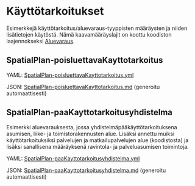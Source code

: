 # Käyttötarkoitukset

Esimerkkejä käyttötarkoitus/aluevaraus-tyyppisten määräysten ja niiden lisätietojen käytöstä. Nämä kaavamääräyslajit on koottu koodiston laajennokseksi [Aluevaraus](http://uri.suomi.fi/codelist/rytj/RY_Kaavamaarayslaji/extension/aluevaraus).

## SpatialPlan-poisluettavaKayttotarkoitus

YAML: [SpatialPlan-poisluettavaKayttotarkoitus.yml](./SpatialPlan-poisluettavaKayttotarkoitus.yml)

JSON: [SpatialPlan-poisluettavaKayttotarkoitus.md](./SpatialPlan-poisluettavaKayttotarkoitus.md) (generoitu automaattisesti)

## SpatialPlan-paaKayttotarkoitusyhdistelma

Esimerkki aluevarauksesta, jossa yhdistelmäpääkäyttötarkoituksena asumisen, liike- ja toimistorakennusten alue. Lisäksi annettu muiksi käyttötarkoituksiksi palvelujen ja matkailupalvelujen alue (koodistosta) ja lisäksi sanallisena määräyksenä ravintola- ja palveluasumisen toimintoja.

YAML: [SpatialPlan-paaKayttotarkoitusyhdistelma.yml](./SpatialPlan-paaKayttotarkoitusyhdistelma.yml)

JSON: [SpatialPlan-paaKayttotarkoitusyhdistelma.md](./SpatialPlan-paaKayttotarkoitusyhdistelma.md) (generoitu automaattisesti)